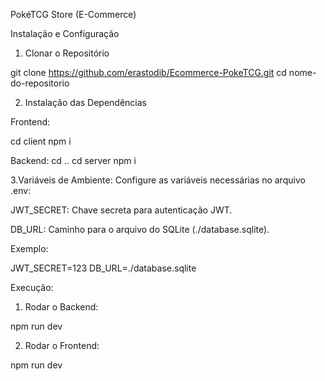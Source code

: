 PokéTCG Store (E-Commerce)

Instalação e Configuração

1. Clonar o Repositório

git clone https://github.com/erastodib/Ecommerce-PokeTCG.git
cd nome-do-repositorio


2. Instalação das Dependências

Frontend:

cd client
npm i

Backend:
cd ..
cd server
npm i


3.Variáveis de Ambiente:
Configure as variáveis necessárias no arquivo .env:

JWT_SECRET: Chave secreta para autenticação JWT.

DB_URL: Caminho para o arquivo do SQLite (./database.sqlite).

Exemplo:

JWT_SECRET=123
DB_URL=./database.sqlite

Execução:

1. Rodar o Backend:

npm run dev

2. Rodar o Frontend:

npm run dev
